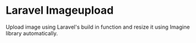 # Laravel Imageupload

Upload image using Laravel's build in function and resize it using Imagine library automatically.